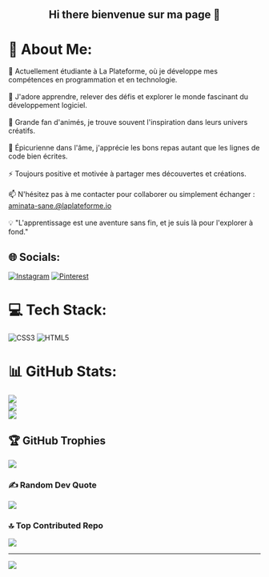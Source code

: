 
<h2 align="center" tabindex="-1" class="heading-element" dir="auto"> Hi there bienvenue sur ma page 👋 </h2>



<!--
**aminata-sane/aminata-sane** is a ✨ _special_ ✨ repository because its `README.md` (this file) appears on your GitHub profile.
## Hi there bienvenu sur ma page 👋
Here are some ideas to get you started:

- 🔭 I’m currently working on ...
- 🌱 I’m currently learning ...
- 👯 I’m looking to collaborate on ...
- 🤔 I’m looking for help with ...
- 💬 Ask me about ...
- 📫 How to reach me: ...
- 😄 Pronouns: ...
- ⚡ Fun fact: ...
𝓐𝓫𝓸𝓾𝓽 𝓶𝓮
![Anurag's GitHub stats](https://github-readme-stats.vercel.app/api?username=aminata-sane&show_icons=true&theme=dracula)


### 🦊 ~ _About me_~ 🦊  

+ 🔭 Actuellement étudiante à La Plateforme, où je développe mes compétences en programmation et en technologie.
  
+ 🌱 J'adore apprendre, relever des défis et explorer le monde fascinant du développement logiciel.
  
+ 💖 Grande fan d'animés, je trouve souvent l'inspiration dans leurs univers créatifs.
  
+ 🍜 Épicurienne dans l'âme, j'apprécie les bons repas autant que les lignes de code bien écrites.
  
+ ⚡ Toujours positive et motivée à partager mes découvertes et créations.
  
+ 📫 N'hésitez pas à me contacter pour collaborer ou simplement échanger : aminata-sane.@laplateforme.io
  
+ 💡 "L'apprentissage est une aventure sans fin, et je suis là pour l'explorer à fond."
  

### :computer: _Tech Stack_ :cd:

![Anurag's GitHub stats](https://github-readme-stats.vercel.app/api?username=aminata-sane&show_icons=true&theme=radical)
-->

# 💫 About Me:
🔭 Actuellement étudiante à La Plateforme, où je développe mes compétences en programmation et en technologie.<br><br>🌱 J'adore apprendre, relever des défis et explorer le monde fascinant du développement logiciel.<br><br>💖 Grande fan d'animés, je trouve souvent l'inspiration dans leurs univers créatifs.<br><br>🍜 Épicurienne dans l'âme, j'apprécie les bons repas autant que les lignes de code bien écrites.<br><br>⚡ Toujours positive et motivée à partager mes découvertes et créations.<br><br>📫 N'hésitez pas à me contacter pour collaborer ou simplement échanger : aminata-sane.@laplateforme.io<br><br>💡 "L'apprentissage est une aventure sans fin, et je suis là pour l'explorer à fond."


## 🌐 Socials:
[![Instagram](https://img.shields.io/badge/Instagram-%23E4405F.svg?logo=Instagram&logoColor=white)](https://instagram.com/aminata_constance) [![Pinterest](https://img.shields.io/badge/Pinterest-%23E60023.svg?logo=Pinterest&logoColor=white)](https://pinterest.com/aminataconstanc) 

# 💻 Tech Stack:
![CSS3](https://img.shields.io/badge/css3-%231572B6.svg?style=for-the-badge&logo=css3&logoColor=white) ![HTML5](https://img.shields.io/badge/html5-%23E34F26.svg?style=for-the-badge&logo=html5&logoColor=white)
# 📊 GitHub Stats:
![](https://github-readme-stats.vercel.app/api?username=aminata-sane&theme=radical&hide_border=false&include_all_commits=false&count_private=false)<br/>
![](https://github-readme-streak-stats.herokuapp.com/?user=aminata-sane&theme=dark&hide_border=false)<br/>
![](https://github-readme-stats.vercel.app/api/top-langs/?username=aminata-sane&theme=dark&hide_border=false&include_all_commits=false&count_private=false&layout=compact)

## 🏆 GitHub Trophies
![](https://github-profile-trophy.vercel.app/?username=aminata-sane&theme=radical&no-frame=false&no-bg=false&margin-w=4)

### ✍️ Random Dev Quote
![](https://quotes-github-readme.vercel.app/api?type=horizontal&theme=merko)

### 🔝 Top Contributed Repo
![](https://github-contributor-stats.vercel.app/api?username=aminata-sane&limit=5&theme=dark&combine_all_yearly_contributions=true)

---
[![](https://visitcount.itsvg.in/api?id=aminata-sane&icon=0&color=0)](https://visitcount.itsvg.in)

<!-- Proudly created with GPRM ( https://gprm.itsvg.in ) -->

